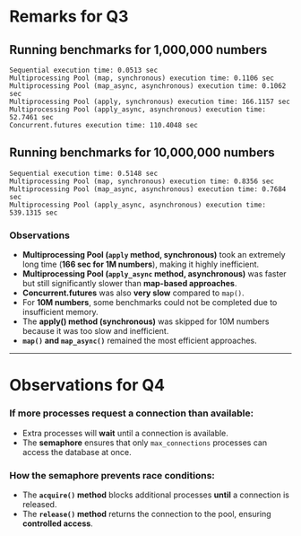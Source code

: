 # **Remarks for Q3**  

## **Running benchmarks for 1,000,000 numbers**  
```
Sequential execution time: 0.0513 sec  
Multiprocessing Pool (map, synchronous) execution time: 0.1106 sec  
Multiprocessing Pool (map_async, asynchronous) execution time: 0.1062 sec  
Multiprocessing Pool (apply, synchronous) execution time: 166.1157 sec  
Multiprocessing Pool (apply_async, asynchronous) execution time: 52.7461 sec  
Concurrent.futures execution time: 110.4048 sec  
```

## **Running benchmarks for 10,000,000 numbers**  
```
Sequential execution time: 0.5148 sec  
Multiprocessing Pool (map, synchronous) execution time: 0.8356 sec  
Multiprocessing Pool (map_async, asynchronous) execution time: 0.7684 sec  
Multiprocessing Pool (apply_async, asynchronous) execution time: 539.1315 sec  
```

### **Observations**  
- **Multiprocessing Pool (`apply` method, synchronous)** took an extremely long time (**166 sec for 1M numbers**), making it highly inefficient.  
- **Multiprocessing Pool (`apply_async` method, asynchronous)** was faster but still significantly slower than **map-based approaches**.  
- **Concurrent.futures** was also **very slow** compared to `map()`.  
- For **10M numbers**, some benchmarks could not be completed due to insufficient memory.  
- The **apply() method (synchronous)** was skipped for 10M numbers because it was too slow and inefficient.  
- **`map()` and `map_async()`** remained the most efficient approaches.  

---

# **Observations for Q4**  

### **If more processes request a connection than available:**  
- Extra processes will **wait** until a connection is available.  
- The **semaphore** ensures that only `max_connections` processes can access the database at once.  

### **How the semaphore prevents race conditions:**  
- The **`acquire()` method** blocks additional processes **until** a connection is released.  
- The **`release()` method** returns the connection to the pool, ensuring **controlled access**.  